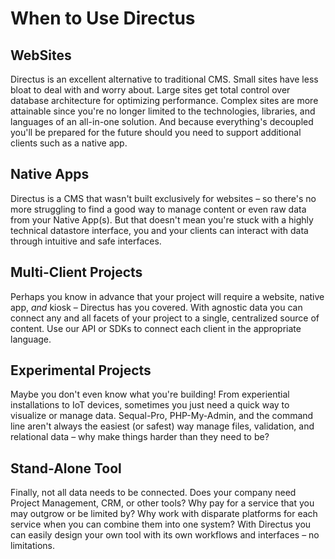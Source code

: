 # When to Use Directus

## WebSites
Directus is an excellent alternative to traditional CMS. Small sites have less bloat to deal with and worry about. Large sites get total control over database architecture for optimizing performance. Complex sites are more attainable since you're no longer limited to the technologies, libraries, and languages of an all-in-one solution. And because everything's decoupled you'll be prepared for the future should you need to support additional clients such as a native app.

## Native Apps
Directus is a CMS that wasn't built exclusively for websites – so there's no more struggling to find a good way to manage content or even raw data from your Native App(s). But that doesn't mean you're stuck with a highly technical datastore interface, you and your clients can interact with data through intuitive and safe interfaces.

## Multi-Client Projects
Perhaps you know in advance that your project will require a website, native app, *and* kiosk – Directus has you covered. With agnostic data you can connect any and all facets of your project to a single, centralized source of content. Use our API or SDKs to connect each client in the appropriate language.

## Experimental Projects
Maybe you don't even know what you're building! From experiential installations to IoT devices, sometimes you just need a quick way to visualize or manage data. Sequal-Pro, PHP-My-Admin, and the command line aren't always the easiest (or safest) way manage files, validation, and relational data – why make things harder than they need to be?

## Stand-Alone Tool
Finally, not all data needs to be connected. Does your company need Project Management, CRM, or other tools? Why pay for a service that you may outgrow or be limited by? Why work with disparate platforms for each service when you can combine them into one system? With Directus you can easily design your own tool with its own workflows and interfaces – no limitations.
